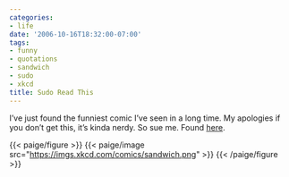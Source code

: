 ```yaml
---
categories:
- life
date: '2006-10-16T18:32:00-07:00'
tags:
- funny
- quotations
- sandwich
- sudo
- xkcd
title: Sudo Read This
---
```


I’ve just found the funniest comic I’ve seen in a long time. My apologies if you don’t get this, it’s kinda nerdy. So sue me. Found [here](https://xkcd.com/c149.html).

{{< paige/figure >}}
{{< paige/image src="https://imgs.xkcd.com/comics/sandwich.png" >}}
{{< /paige/figure >}}
